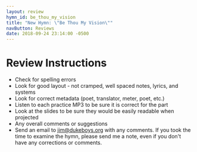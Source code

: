 ```yaml
---
layout: review
hymn_id: be_thou_my_vision
title: "New Hymn: \"Be Thou My Vision\""
navButton: Reviews
date: 2018-09-24 23:14:00 -0500
---
```

# Review Instructions

- Check for spelling errors
- Look for good layout - not cramped, well spaced notes, lyrics, and systems
- Look for correct metadata (poet, translator, meter, poet, etc.)
- Listen to each practice MP3 to be sure it is correct for the part
- Look at the slides to be sure they would be easily readable when projected
- Any overall comments or suggestions
- Send an email to [jim@dukeboys.org](mailto:jim@dukeboys.org) with any comments.  If you took the time to examine the hymn, please send me a note, even if you don't have any corrections or comments.
